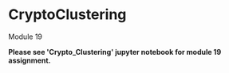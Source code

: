 # CryptoClustering
Module 19

**Please see 'Crypto_Clustering' jupyter notebook for module 19 assignment.**

